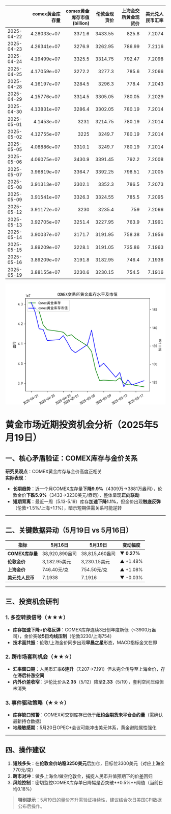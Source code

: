 |            |   comex黄金库存量 |   comex黄金库存市值(billion) |   伦敦金现货价 |   上海金交所黄金现货价 |   美元兑人民币汇率 |
|:-----------|------------------:|-----------------------------:|---------------:|-----------------------:|-------------------:|
| 2025-04-22 |       4.28033e+07 |                       3371.6 |        3433.55 |                 825.8  |             7.2074 |
| 2025-04-23 |       4.26341e+07 |                       3276.9 |        3262.95 |                 786.99 |             7.2116 |
| 2025-04-24 |       4.19499e+07 |                       3325.5 |        3314.75 |                 792.47 |             7.2098 |
| 2025-04-25 |       4.17059e+07 |                       3272.2 |        3277.3  |                 785.6  |             7.2066 |
| 2025-04-28 |       4.16197e+07 |                       3284.5 |        3296.3  |                 778.4  |             7.2043 |
| 2025-04-29 |       4.15776e+07 |                       3314.5 |        3305.05 |                 780.05 |             7.2029 |
| 2025-04-30 |       4.13831e+07 |                       3286.4 |        3302.05 |                 780.19 |             7.2014 |
| 2025-05-01 |       4.1453e+07  |                       3231   |        3214.75 |                 780.19 |             7.2014 |
| 2025-05-02 |       4.12755e+07 |                       3225   |        3249.7  |                 780.19 |             7.2014 |
| 2025-05-05 |       4.08886e+07 |                       3310.1 |        3249.7  |                 780.19 |             7.2014 |
| 2025-05-06 |       4.06075e+07 |                       3430.9 |        3391.45 |                 792.2  |             7.2008 |
| 2025-05-07 |       3.96819e+07 |                       3364.7 |        3392.25 |                 798.51 |             7.2005 |
| 2025-05-08 |       3.91313e+07 |                       3302.1 |        3352.3  |                 786.5  |             7.2073 |
| 2025-05-09 |       3.91541e+07 |                       3326.3 |        3324.55 |                 785.5  |             7.2095 |
| 2025-05-12 |       3.91172e+07 |                       3230   |        3235.4  |                 759    |             7.2066 |
| 2025-05-13 |       3.92705e+07 |                       3251.4 |        3227.95 |                 763.9  |             7.1991 |
| 2025-05-14 |       3.90037e+07 |                       3171.7 |        3191.95 |                 758.38 |             7.1956 |
| 2025-05-15 |       3.89209e+07 |                       3228.1 |        3191.05 |                 735.86 |             7.1963 |
| 2025-05-16 |       3.89209e+07 |                       3191.8 |        3182.95 |                 746.4  |             7.1938 |
| 2025-05-19 |       3.88155e+07 |                       3230.6 |        3230.15 |                 754.5  |             7.1916 |

![图](gold.png)



# 黄金市场近期投资机会分析（2025年5月19日）

## 一、核心矛盾验证：COMEX库存与金价关系
**研究员观点**：COMEX黄金库存与金价高度正相关  
**实际表现**：  
- **长期趋势**：近一个月COMEX库存量**下降9.9%**（4309万→3881万盎司），伦敦金价**下跌5.9%**（3433→3230美元/盎司），整体呈现**正向联动**  
- **短期背离**：最近一周（5.13-5.19）库存**加速下降1.1%**，但金价出现**触底反弹**（伦敦+1.5%/上海+1.1%），暗示短期供需关系可能逆转

---

## 二、关键数据异动（5月19日 vs 5月16日）

| 指标                | 5月16日          | 5月19日          | 变动幅度   |
|---------------------|------------------|------------------|------------|
| **COMEX库存量**     | 38,920,890盎司   | 38,815,460盎司   | ▼ **0.27%**|
| **伦敦金价**        | 3,182.95美元     | 3,230.15美元     | ▲ +1.48%   |
| **上海金价**        | 746.40元/克      | 754.50元/克      | ▲ +1.08%   |
| **美元兑人民币**    | 7.1938           | 7.1916           | ▼ -0.03%   |

---

## 三、投资机会研判

### 1. **多空转换信号**（★★★）
- **库存加速下降+价格反弹**：COMEX库存连续3日创年度新低（<3900万盎司），金价突破**5日均线压制**（伦敦3230/上海754）
- **技术面共振**：伦敦/上海金价同步出现**早晨之星**形态，MACD指标金叉在即

### 2. 跨市场套利机会（★★☆）
- **汇率窗口期**：人民币汇率**6连升**（7.207→7.191）但未完全传导至上海金价，存在**滞后补涨空间**
- **内外价差收窄**：沪伦比价从**2.35**（5/12）降至**2.33**（5/19），套利空间压缩但未消失

### 3. 事件驱动策略（★☆☆）
- **库存缺口预警**：COMEX可交割库存已低于**纽约金期货未平仓合约量**（需确认最新持仓数据）
- **地缘敏感期**：5月20日OPEC+会议可能冲击美元体系，黄金避险属性强化

---

## 四、操作建议
1. **短线多头**：在**伦敦金价站稳3250美元**后加仓，目标位3300美元（对应上海金770元/克）
2. **跨市对冲**：做多上海金/做空伦敦金，捕捉人民币升值预期下的价差回归
3. **风险控制**：密切监控COMEX库存单日降幅是否突破**0.5%**阈值（当前日均0.18%）

> **特别提示**：5月19日的量价齐升需验证持续性，建议结合次日美国CPI数据公布后操作。